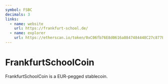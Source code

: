 ```yaml
---
symbol: FSBC
decimals: 3
links:
  - name: website
    url: https://frankfurt-school.de/
  - name: explorer
    url: https://etherscan.io/token/0xC06fb76E8d0616a8847484448C27c877FfBfdf89
---
```


# FrankfurtSchoolCoin

FrankfurtSchoolCoin is a EUR-pegged stablecoin.
